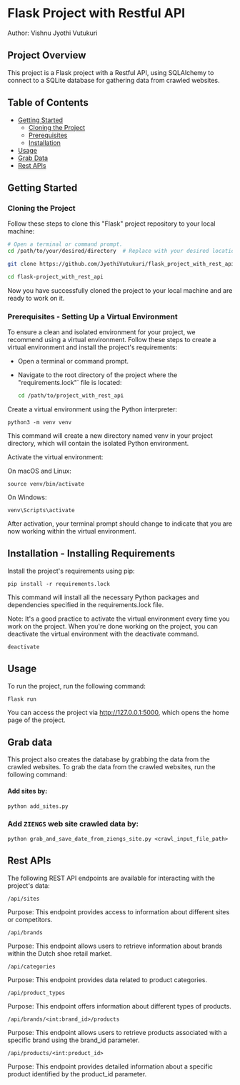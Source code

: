 # Flask Project with Restful API

Author: Vishnu Jyothi Vutukuri

## Project Overview

This project is a Flask project with a Restful API, using SQLAlchemy to connect to a SQLite database for gathering data from crawled websites.

## Table of Contents

- [Getting Started](#getting-started)
  - [Cloning the Project](#cloning-the-project)
  - [Prerequisites](#prerequisites---setting-up-a-virtual-environment)
  - [Installation](#installation---installing-requirements)
- [Usage](#usage)
- [Grab Data](#grab-data)
- [Rest APIs](#rest-apis)

## Getting Started

### Cloning the Project
Follow these steps to clone this "Flask" project repository to your local machine:

```bash
# Open a terminal or command prompt.
cd /path/to/your/desired/directory  # Replace with your desired location.

git clone https://github.com/JyothiVutukuri/flask_project_with_rest_api.git

cd flask-project_with_rest_api
```
Now you have successfully cloned the project to your local machine and are ready to work on it.

### Prerequisites - Setting Up a Virtual Environment

To ensure a clean and isolated environment for your project, we recommend using a virtual environment. Follow these steps to create a virtual environment and install the project's requirements:

- Open a terminal or command prompt.
- Navigate to the root directory of the project where the "requirements.lock"` file is located:

   ```bash
   cd /path/to/project_with_rest_api
   ```
   
Create a virtual environment using the Python interpreter:
    
    python3 -m venv venv
This command will create a new directory named venv in your project directory, which will contain the isolated Python environment.

Activate the virtual environment:

On macOS and Linux:

    source venv/bin/activate

On Windows:

    venv\Scripts\activate

After activation, your terminal prompt should change to indicate that you are now working within the virtual environment.

## Installation - Installing Requirements

Install the project's requirements using pip:

    pip install -r requirements.lock
This command will install all the necessary Python packages and dependencies specified in the requirements.lock file.

Note: It's a good practice to activate the virtual environment every time you work on the project. When you're done working on the project, you can deactivate the virtual environment with the deactivate command.

    deactivate

## Usage
To run the project, run the following command:

    Flask run

You can access the project via http://127.0.0.1:5000, which opens the home page of the project.


## Grab data
This project also creates the database by grabbing the data from the crawled websites. To grab the data from the crawled websites, run the following command:

#### Add sites by:

    python add_sites.py

### Add `ZIENGS` web site crawled data by:

    python grab_and_save_date_from_ziengs_site.py <crawl_input_file_path>

## Rest APIs

The following REST API endpoints are available for interacting with the project's data:
    
    /api/sites
    
Purpose: This endpoint provides access to information about different sites or competitors.

    /api/brands
Purpose: This endpoint allows users to retrieve information about brands within the Dutch shoe retail market.
    
    /api/categories
Purpose: This endpoint provides data related to product categories.
    
    /api/product_types
Purpose: This endpoint offers information about different types of products.
    
    /api/brands/<int:brand_id>/products
Purpose: This endpoint allows users to retrieve products associated with a specific brand using the brand_id parameter.

    /api/products/<int:product_id>
Purpose: This endpoint provides detailed information about a specific product identified by the product_id parameter.